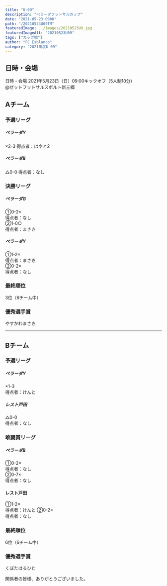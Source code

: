 ```yaml
---
title: "U-09"
description: "ペラーダフットサルカップ"
date: "2021-05-23 0900"
path: "/20210523U09TM"
featuredImage: ../images/20210523U9.jpg
featuredImageAlt: "20210523U09"
tags: ["カップ戦"]
author: "FC Esblanco"
category: "2021年度U-09"
---
```


## 日時・会場

日時・会場
2021年5月23日（日）09:00キックオフ（5人制10分）  
@ゼットフットサルスポルト新三郷

<script src="https://adm.shinobi.jp/s/f9835040bccb6582c56df68b8f5ecca7"></script>

## Aチーム

### 予選リーグ

##### ペラーダY
×2-3
得点者：はやと2

##### ペラーダB
△0-0
得点者：なし

### 決勝リーグ

##### ペラーダG
①0-2×  
得点者：なし  
②1-0○  
得点者：まさき  

##### ペラーダY
①1-2×  
得点者：まさき  
②0-2×  
得点者：なし

### 最終順位
3位（6チーム中）

### 優秀選手賞
やすかわまさき

---

## Bチーム

### 予選リーグ

##### ペラーダY
×1-3  
得点者：けんと

##### レスト戸田
△0-0  
得点者：なし

### 敢闘賞リーグ

##### ペラーダB
①0-2×  
得点者：なし    
②0-7×    
得点者：なし   

#### レスト戸田
①1-2×  
得点者：けんと
②0-2×  
得点者：なし

### 最終順位
6位（6チーム中）

### 優秀選手賞
くぼたはるひと

関係者の皆様、ありがとうございました。


